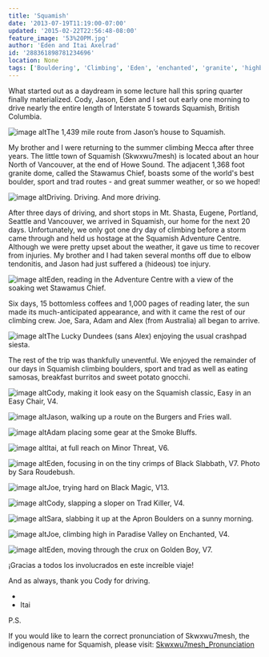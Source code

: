 ```yaml
---
title: 'Squamish'
date: '2013-07-19T11:19:00-07:00'
updated: '2015-02-22T22:56:48-08:00'
feature_image: '53%20PM.jpg'
author: 'Eden and Itai Axelrad'
id: '288361898781234696'
location: None
tags: ['Bouldering', 'Climbing', 'Eden', 'enchanted', 'granite', 'highball', 'Itai', 'road trip', 'Squamish']
---
```


What started out as a daydream in some lecture hall this spring quarter finally materialized. Cody, Jason, Eden and I set out early one morning to drive nearly the entire length of Interstate 5 towards Squamish, British Columbia.

![image alt](/images/Screen%20shot%202013-07-18%20at%206.06.53%20PM.jpg)The 1,439 mile route from Jason’s house to Squamish.

My brother and I were returning to the summer climbing Mecca after three years. The little town of Squamish (Skwxwu7mesh) is located about an hour North of Vancouver, at the end of Howe Sound. The adjacent 1,368 foot granite dome, called the Stawamus Chief, boasts some of the world's best boulder, sport and trad routes - and great summer weather, or so we hoped!

![image alt](/images/IMG_7189.jpg)Driving. Driving. And more driving.

After three days of driving, and short stops in Mt. Shasta, Eugene, Portland, Seattle and Vancouver, we arrived in Squamish, our home for the next 20 days. Unfortunately, we only got one dry day of climbing before a storm came through and held us hostage at the Squamish Adventure Centre. Although we were pretty upset about the weather, it gave us time to recover from injuries. My brother and I had taken several months off due to elbow tendonitis, and Jason had just suffered a (hideous) toe injury. 

![image alt](/images/IMG_7197.jpg)Eden, reading in the Adventure Centre with a view of the soaking wet Stawamus Chief.

Six days, 15 bottomless coffees and 1,000 pages of reading later, the sun made its much-anticipated appearance, and with it came the rest of our climbing crew. Joe, Sara, Adam and Alex (from Australia) all began to arrive. 

![image alt](/images/IMG_7346.jpg)The Lucky Dundees (sans Alex) enjoying the usual crashpad siesta.

The rest of the trip was thankfully uneventful. We enjoyed the remainder of our days in Squamish climbing boulders, sport and trad as well as eating samosas, breakfast burritos and sweet potato gnocchi. 

![image alt](/images/IMG_7294.jpg)Cody, making it look easy on the Squamish classic, Easy in an Easy Chair, V4.

![image alt](/images/IMG_7221.jpg)Jason, walking up a route on the Burgers and Fries wall.

![image alt](/images/IMG_7411.jpg)Adam placing some gear at the Smoke Bluffs.

![image alt](/images/IMG_7070.jpg)Itai, at full reach on Minor Threat, V6.

![image alt](/images/IMG_7370.jpg)Eden, focusing in on the tiny crimps of Black Slabbath, V7. Photo by Sara Roudebush.

![image alt](/images/IMG_7484.jpg)Joe, trying hard on Black Magic, V13.

![image alt](/images/IMG_7444.jpg)Cody, slapping a sloper on Trad Killer, V4.

![image alt](/images/IMG_7462.jpg)Sara, slabbing it up at the Apron Boulders on a sunny morning.

![image alt](/images/IMG_7546.jpg)Joe, climbing high in Paradise Valley on Enchanted, V4.

![image alt](/images/IMG_7327.jpg)Eden, moving through the crux on Golden Boy, V7.

¡Gracias a todos los involucrados en este increíble viaje!

And as always, thank you Cody for driving.

-
- Itai

P.S. 

If you would like to learn the correct pronunciation of Skwxwu7mesh, the indigenous name for Squamish, please visit: [Skwxwu7mesh_Pronunciation](/images/File:Skwxwu7mesh_Pronunciation.OGG)


